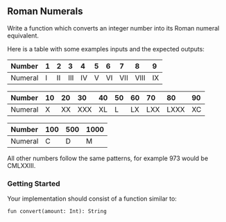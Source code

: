 ## Roman Numerals

Write a function which converts an integer number into its Roman numeral equivalent.

Here is a table with some examples inputs and the expected outputs: 

| Number  | 1   | 2   | 3   | 4   | 5   | 6   | 7   | 8   | 9   |
|:--------|:----|:----|:----|:----|:----|:----|:----|:----|:----|
| Numeral | I   | II  | III | IV  | V   | VI  | VII | VIII| IX  |

| Number  | 10  | 20  | 30  | 40  | 50  | 60  | 70  | 80  | 90  |    
|:--------|:----|:----|:----|:----|:----|:----|:----|:----|:----|
| Numeral | X   | XX  | XXX | XL  | L   | LX  | LXX | LXXX| XC  |

| Number  | 100 | 500 | 1000|
|:--------|:----|:----|:----|
| Numeral | C   | D   | M   |

All other numbers follow the same patterns, for example 973 would be CMLXXIII.

### Getting Started

Your implementation should consist of a function similar to:

```fun convert(amount: Int): String```
